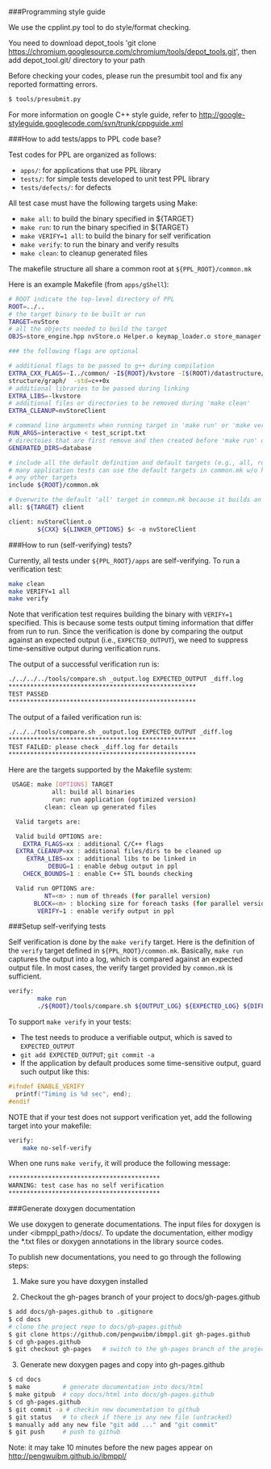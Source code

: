 
###Programming style guide

We use the cpplint.py tool to do style/format checking.

You need to download depot_tools 'git clone https://chromium.googlesource.com/chromium/tools/depot_tools.git', then add depot_tool.git/ directory to your path 

Before checking your codes, please run the presumbit tool and fix any reported formatting errors.

```bash
$ tools/presubmit.py
```
For more information on google C++ style guide, refer to http://google-styleguide.googlecode.com/svn/trunk/cppguide.xml

###How to add tests/apps to PPL code base?

Test codes for PPL are organized as follows:
- `apps/`: for applications that use PPL library
- `tests/`: for simple tests developed to unit test PPL library
- `tests/defects/`: for defects

All test case must have the following targets using Make:
- `make all`: to build the binary specified in ${TARGET}
- `make run`: to run the binary specified in ${TARGET}
- `make VERIFY=1 all`: to build the binary for self verification
- `make verify`: to run the binary and verify results
- `make clean`: to cleanup generated files

The makefile structure all share a common root at `${PPL_ROOT}/common.mk`

Here is an example Makefile (from `apps/gShell`):
```bash
# ROOT indicate the top-level directory of PPL
ROOT=../..
# the target binary to be built or run
TARGET=nvStore
# all the objects needed to build the target
OBJS=store_engine.hpp nvStore.o Helper.o keymap_loader.o store_manager.o socket_server.o

### the following flags are optional

# additional flags to be passed to g++ during compilation
EXTRA_CXX_FLAGS=-I../common/ -I${ROOT}/kvstore -I$(ROOT)/datastructure/graph/dbstore/ -I$(ROOT)/data
structure/graph/  -std=c++0x
# additional libraries to be passed during linking
EXTRA_LIBS=-lkvstore
# additional files or directories to be removed during 'make clean'
EXTRA_CLEANUP=nvStoreClient

# command line arguments when running target in 'make run' or 'make verify'
RUN_ARGS=interactive < test_script.txt
# directoies that are first remove and then created before 'make run' or 'make verify'
GENERATED_DIRS=database

# include all the default definition and default targets (e.g., all, run, verify, clean)
# many application tests can use the default targets in common.mk w/o having to define
# any other targets
include ${ROOT}/common.mk

# Overwrite the default 'all' target in common.mk because it builds an additional 'client' target
all: ${TARGET} client

client: nvStoreClient.o
        ${CXX} ${LINKER_OPTIONS} $< -o nvStoreClient
```
###How to run (self-verifying) tests?

Currently, all tests under `${PPL_ROOT}/apps` are self-verifying. To run a verification test: 
```bash 
make clean 
make VERIFY=1 all 
make verify 
``` 
Note that verification test requires building the binary with
`VERIFY=1` specified. This is because some tests output timing information
that differ from run to run. Since the verification is done by comparing 
the output against an expected output (i.e., `EXPECTED_OUTPUT`), 
we need to suppress time-sensitive output during verification runs.

The output of a successful verification run is:
```bash
./../../../tools/compare.sh _output.log EXPECTED_OUTPUT _diff.log
****************************************************
TEST PASSED
****************************************************
```
The output of a failed verification run is:
```bash
./../../tools/compare.sh _output.log EXPECTED_OUTPUT _diff.log
****************************************************
TEST FAILED: please check _diff.log for details
****************************************************
```
Here are the targets supported by the Makefile system:
```bash
 USAGE: make [OPTIONS] TARGET
            all: build all binaries
            run: run application (optimized version)
          clean: clean up generated files

  Valid targets are:

  Valid build OPTIONS are:
    EXTRA_FLAGS=xx : additional C/C++ flags
  EXTRA_CLEANUP=xx : additional files/dirs to be cleaned up
     EXTRA_LIBS=xx : additional libs to be linked in
           DEBUG=1 : enable debug output in ppl
    CHECK_BOUNDS=1 : enable C++ STL bounds checking

  Valid run OPTIONS are:
          NT=<n> : num of threads (for parallel version)
       BLOCK=<n> : blocking size for foreach tasks (for parallel version)
        VERIFY=1 : enable verify output in ppl
```
###Setup self-verifying tests

Self verification is done by the `make verify` target. Here is the
definition of the `verify` target defined in
`${PPL_ROOT}/common.mk`. Basically, `make run` captures the output into
a log, which is compared against an expected output file. In most
cases, the verify target provided by `common.mk` is sufficient.
```bash
verify:
        make run
        ./${ROOT}/tools/compare.sh ${OUTPUT_LOG} ${EXPECTED_LOG} ${DIFF_LOG}
```
To support `make verify` in your tests:
- The test needs to produce a verifiable output, which is saved to `EXPECTED_OUTPUT`
- `git add EXPECTED_OUTPUT`; `git commit -a`
- If the application by default produces some time-sensitive output, guard such output like this:
```C
#ifndef ENABLE_VERIFY
  printf("Timing is %d sec", end);
#endif
```
NOTE that if your test does not support verification yet, add the
following target into your makefile:
```bash
verify:
    make no-self-verify
```
When one runs `make verify`, it will produce the following message:
```bash
******************************************
WARNING: test case has no self verification
******************************************
```

###Generate doxygen documentation

We use doxygen to generate documentations. The input files for doxygen is under <ibmppl_path>/docs/. To update the documentation, either modigy the *.txt files or doxygen annotations in the library source codes.

To publish new documentations, you need to go through the following steps:

1. Make sure you have doxygen installed

2. Checkout the gh-pages branch of your project to docs/gh-pages.github
```bash
$ add docs/gh-pages.github to .gitignore
$ cd docs
# clone the project repo to docs/gh-pages.github
$ git clone https://github.com/pengwuibm/ibmppl.git gh-pages.github
$ cd gh-pages.github
$ git checkout gh-pages   # switch to the gh-pages branch of the project repo
```
  
3. Generate new doxygen pages and copy into gh-pages.github
```bash
$ cd docs
$ make         # generate documentation into docs/html
$ make gitpub  # copy docs/html into docs/gh-pages.github
$ cd gh-pages.github
$ git commit -a # checkin new documentation to github
$ git status   # to check if there is any new file (untracked)
$ manually add any new file "git add ..." and "git commit"
$ git push     # push to github
```
Note: it may take 10 minutes before the new pages appear on http://pengwuibm.github.io/ibmppl/
